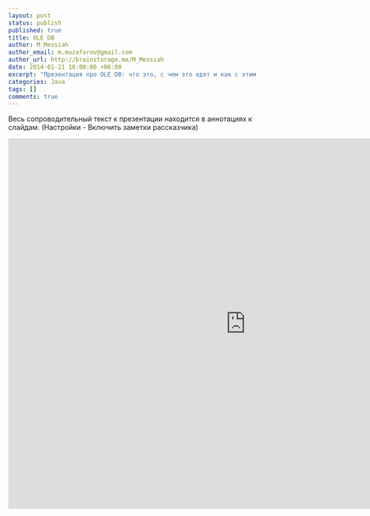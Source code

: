 ```yaml
---
layout: post
status: publish
published: true
title: OLE DB
author: M_Messiah
author_email: m.muzafarov@gmail.com
author_url: http://brainstorage.me/M_Messiah
date: 2014-01-21 16:00:00 +06:00
excerpt: "Презентация про OLE DB: что это, с чем это едят и как с этим работать."
categories: Java
tags: []
comments: true
---
```


Весь сопроводительный текст к презентации находится в аннотациях к слайдам. (Настройки - Включить заметки рассказчика)

<!--more-->
<div><iframe src="https://docs.google.com/presentation/d/1vfU8VSA54FIQZ9lR4QNxbb5BXVIWtItw1anWXt0GuPg/embed?start=false&loop=false&delayms=15000" frameborder="0" width="960" height="749" allowfullscreen="true" mozallowfullscreen="true" webkitallowfullscreen="true"></iframe></div>
